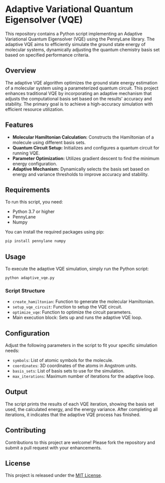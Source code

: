 # Adaptive Variational Quantum Eigensolver (VQE)

This repository contains a Python script implementing an Adaptive Variational Quantum Eigensolver (VQE) using the PennyLane library. The adaptive VQE aims to efficiently simulate the ground state energy of molecular systems, dynamically adjusting the quantum chemistry basis set based on specified performance criteria.

## Overview

The adaptive VQE algorithm optimizes the ground state energy estimation of a molecular system using a parameterized quantum circuit. This project enhances traditional VQE by incorporating an adaptive mechanism that adjusts the computational basis set based on the results' accuracy and stability. The primary goal is to achieve a high-accuracy simulation with efficient resource utilization.

## Features

- **Molecular Hamiltonian Calculation:** Constructs the Hamiltonian of a molecule using different basis sets.
- **Quantum Circuit Setup:** Initializes and configures a quantum circuit for running VQE.
- **Parameter Optimization:** Utilizes gradient descent to find the minimum energy configuration.
- **Adaptive Mechanism:** Dynamically selects the basis set based on energy and variance thresholds to improve accuracy and stability.

## Requirements

To run this script, you need:
- Python 3.7 or higher
- PennyLane
- Numpy

You can install the required packages using pip:
```bash
pip install pennylane numpy
```

## Usage

To execute the adaptive VQE simulation, simply run the Python script:
```bash
python adaptive_vqe.py
```

### Script Structure

- `create_hamiltonian`: Function to generate the molecular Hamiltonian.
- `setup_vqe_circuit`: Function to setup the VQE circuit.
- `optimize_vqe`: Function to optimize the circuit parameters.
- Main execution block: Sets up and runs the adaptive VQE loop.

## Configuration

Adjust the following parameters in the script to fit your specific simulation needs:
- `symbols`: List of atomic symbols for the molecule.
- `coordinates`: 3D coordinates of the atoms in Angstrom units.
- `basis_sets`: List of basis sets to use for the simulation.
- `max_iterations`: Maximum number of iterations for the adaptive loop.

## Output

The script prints the results of each VQE iteration, showing the basis set used, the calculated energy, and the energy variance. After completing all iterations, it indicates that the adaptive VQE process has finished.

## Contributing

Contributions to this project are welcome! Please fork the repository and submit a pull request with your enhancements.

## License

This project is released under the [MIT License](LICENSE).
